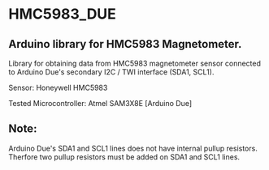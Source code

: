 # HMC5983_DUE
## Arduino library for HMC5983 Magnetometer.

Library for obtaining data from HMC5983 magnetometer sensor connected to Arduino Due's secondary I2C / TWI interface (SDA1, SCL1).

Sensor: Honeywell HMC5983 

Tested Microcontroller: Atmel SAM3X8E [Arduino Due]


## Note:
Arduino Due's SDA1 and SCL1 lines does not have internal pullup resistors. Therfore two pullup resistors must be added on SDA1 and SCL1 lines.
